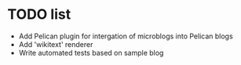 # TODO list

- Add Pelican plugin for intergation of microblogs into Pelican blogs
- Add 'wikitext' renderer
- Write automated tests based on sample blog
